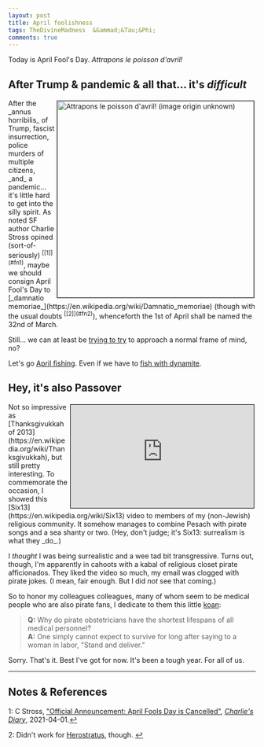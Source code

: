 ```yaml
---
layout: post
title: April foolishness
tags: TheDivineMadness  &Gammad;&Tau;&Phi; 
comments: true
---
```


Today is April Fool's Day.  _Attrapons le poisson d'avril!_  


## After Trump &amp; pandemic &amp; all that&hellip; it's _difficult_  

<img src="{{ site.baseurl }}/images/2021-04-01-foolishness-poisson.jpg" width="400" height="400" alt="Attrapons le poisson d'avril!  (image origin unknown)" title="Attrapons le poisson d'avril!  (image origin unknown)" style="float: right; margin: 3px 3px 3px 3px; border: 1px solid #000000;"/>
After the _annus horribilis_ of Trump, fascist insurrection, police murders of
multiple citizens, _and_ a pandemic&hellip; it's little hard to get into the silly spirit.  As
noted SF author Charlie Stross opined (sort-of-seriously) <sup id="fn1a">[[1]](#fn1)</sup>,
maybe we should consign April Fool's Day to
[_damnatio memoriae_](https://en.wikipedia.org/wiki/Damnatio_memoriae) 
(though with the usual doubts <sup id="fn2a">[[2]](#fn2)</sup>),
whenceforth the 1st of April shall be named the 32nd of March.  

Still&hellip; we can at least be
[trying to try](https://www.lesswrong.com/posts/WLJwTJ7uGPA5Qphbp/trying-to-try)
to approach a normal frame of mind, no?  

Let's go [April fishing](https://frenchmoments.eu/april-fools-day-traditions-in-france-le-1er-avril/).  Even if we have to [fish with dynamite](https://en.wikipedia.org/wiki/Blast_fishing).  


## Hey, it's also Passover  

<iframe width="373" height="210" src="https://www.youtube.com/embed/VQON0ipv6iI" allow="accelerometer; encrypted-media; gyroscope; picture-in-picture" allowfullscreen style="float: right; margin: 3px 3px 3px 3px; border: 1px solid #000000;"></iframe>
Not so impressive as [Thanksgivukkah of 2013](https://en.wikipedia.org/wiki/Thanksgivukkah), 
but still pretty interesting.  To commemorate the occasion, I showed this 
[Six13](https://en.wikipedia.org/wiki/Six13) video to members of my (non-Jewish) religious
community.  It somehow manages to combine Pesach with pirate songs and a sea shanty or
two.  (Hey, don't judge; it's Six13: surrealism is what they _do_.)  

I _thought_ I was being surrealistic and a wee tad bit transgressive.  Turns out, though,
I'm apparently in cahoots with a kabal of religious closet pirate afficionados.  They
liked the video so much, my email was clogged with pirate jokes.  (I mean, fair enough.
But I did _not_ see that coming.)  

So to honor my colleagues colleagues, many of whom seem to be medical people who
are also pirate fans, I dedicate to them this little [koan](https://en.wikipedia.org/wiki/Koan):  
> __Q:__ Why do pirate obstetricians have the shortest lifespans of all medical personnel?  
> __A:__ One simply cannot expect to survive for long after saying to a woman in labor, "Stand and deliver."  

Sorry.  That's it.  Best I've got for now.  It's been a tough year.  For all of us.  

---

## Notes &amp; References  

<!--
<sup id="fn1a">[[1]](#fn1)</sup>
<a id="fn1">1</a>: [↩](#fn1a)  
-->

<a id="fn1">1</a>: C Stross, ["Official Announcement: April Fools Day is Cancelled"](https://www.antipope.org/charlie/blog-static/2021/04/official-announcement-april-fo.html), [_Charlie's Diary_](http://www.antipope.org/charlie/blog-static/), 2021-04-01.[↩](#fn1a)  

<a id="fn2">2</a>: Didn't work for [Herostratus](https://en.wikipedia.org/wiki/Herostratus), though. [↩](#fn2a)  


